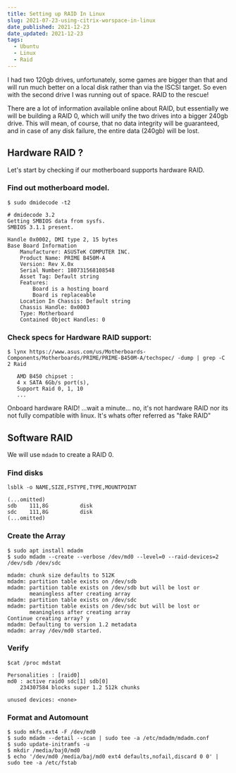 ```yaml
---
title: Setting up RAID In Linux
slug: 2021-07-23-using-citrix-worspace-in-linux
date_published: 2021-12-23
date_updated: 2021-12-23
tags:
  - Ubuntu
  - Linux
  - Raid
---
```


I had two 120gb drives, unfortunately, some games are bigger than that and will run much better on a local disk rather than via the ISCSI target. So even with the second drive I was running out of space. RAID to the rescue!
<!-- more -->
There are a lot of information available online about RAID, but essentially we will be building a RAID 0, which will unify the two drives into a bigger 240gb drive. This will mean, of course, that no data integrity will be guaranteed, and in case of any disk failure, the entire data (240gb) will be lost.

## Hardware RAID ?
Let's start by checking if our motherboard supports hardware RAID.

### Find out motherboard model.

```
$ sudo dmidecode -t2

# dmidecode 3.2
Getting SMBIOS data from sysfs.
SMBIOS 3.1.1 present.

Handle 0x0002, DMI type 2, 15 bytes
Base Board Information
	Manufacturer: ASUSTeK COMPUTER INC.
	Product Name: PRIME B450M-A
	Version: Rev X.0x
	Serial Number: 180731568108548
	Asset Tag: Default string
	Features:
		Board is a hosting board
		Board is replaceable
	Location In Chassis: Default string
	Chassis Handle: 0x0003
	Type: Motherboard
	Contained Object Handles: 0

```

### Check specs for Hardware RAID support:
```
$ lynx https://www.asus.com/us/Motherboards-Components/Motherboards/PRIME/PRIME-B450M-A/techspec/ -dump | grep -C 2 Raid

   AMD B450 chipset :
   4 x SATA 6Gb/s port(s),
   Support Raid 0, 1, 10
   ...
```

Onboard hardware RAID! ...wait a minute... no, it's not hardware RAID nor its not fully compatible with linux. It's whats ofter referred as "fake RAID"

## Software RAID
We will use `mdadm` to create a RAID 0.


### Find disks

```
lsblk -o NAME,SIZE,FSTYPE,TYPE,MOUNTPOINT

(...omitted)
sdb    111,8G          disk 
sdc    111,8G          disk 
(...omitted)
```

### Create the Array

```
$ sudo apt install mdadm
$ sudo mdadm --create --verbose /dev/md0 --level=0 --raid-devices=2 /dev/sdb /dev/sdc

mdadm: chunk size defaults to 512K
mdadm: partition table exists on /dev/sdb
mdadm: partition table exists on /dev/sdb but will be lost or
       meaningless after creating array
mdadm: partition table exists on /dev/sdc
mdadm: partition table exists on /dev/sdc but will be lost or
       meaningless after creating array
Continue creating array? y
mdadm: Defaulting to version 1.2 metadata
mdadm: array /dev/md0 started.

```

### Verify
```
$cat /proc mdstat

Personalities : [raid0] 
md0 : active raid0 sdc[1] sdb[0]
    234307584 blocks super 1.2 512k chunks

unused devices: <none>

```

### Format and Automount
``` 
$ sudo mkfs.ext4 -F /dev/md0
$ sudo mdadm --detail --scan | sudo tee -a /etc/mdadm/mdadm.conf
$ sudo update-initramfs -u
$ mkdir /media/baj0/md0
$ echo '/dev/md0 /media/baj/md0 ext4 defaults,nofail,discard 0 0' | sudo tee -a /etc/fstab

